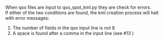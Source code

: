 When qso files are input to qso_spot_kml.py they are check for errors.  
If either of the two conditions are found, the kml creation process will halt with error messages:
1. The number of fields in the qso input line is not 8
2. A space is found after a comma in the input line (see #13 )

